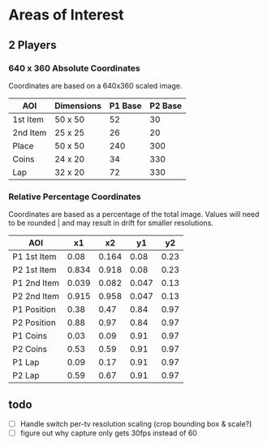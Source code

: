 # Areas of Interest

## 2 Players

### 640 x 360 Absolute Coordinates  
Coordinates are based on a 640x360 scaled image.

| AOI      | Dimensions | P1 Base  | P2 Base  |
|----------|------------|----------|----------|
| 1st Item | 50 x 50    | 52 | 30   | 536 | 30  |
| 2nd Item | 25 x 25    | 26 | 20   | 586 | 20  |
| Place    | 50 x 50    | 240 | 300 | 560 | 300 |
| Coins    | 24 x 20    | 34 | 330  | 353 | 330 |
| Lap      | 32 x 20    | 72 | 330  | 391 | 330 |

### Relative Percentage Coordinates
Coordinates are based as a percentage of the total image. Values will need to be rounded | and may result in drift for smaller resolutions.

| AOI | x1 | x2 | y1 | y2 |
|-----|----|----|----|----|
| P1 1st Item | 0.08 | 0.164 | 0.08 | 0.23 |
| P2 1st Item | 0.834 | 0.918 | 0.08 | 0.23 |
| P1 2nd Item | 0.039 | 0.082 | 0.047 | 0.13 |
| P2 2nd Item | 0.915 | 0.958 | 0.047 | 0.13 |
| P1 Position | 0.38 | 0.47 | 0.84 | 0.97 |
| P2 Position | 0.88 | 0.97 | 0.84 | 0.97 |
| P1 Coins | 0.03 | 0.09 | 0.91 | 0.97 |
| P2 Coins | 0.53 | 0.59 | 0.91 | 0.97 |
| P1 Lap | 0.09 | 0.17 | 0.91 | 0.97 |
| P2 Lap | 0.59 | 0.67 | 0.91 | 0.97 |

## todo
- [ ] Handle switch per-tv resolution scaling (crop bounding box & scale?)
- [ ] figure out why capture only gets 30fps instead of 60